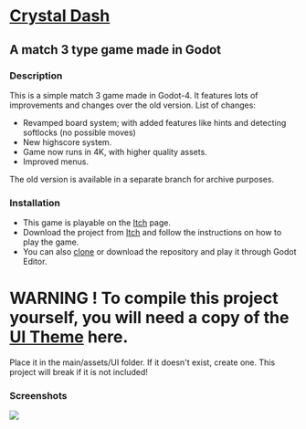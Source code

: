 # [Crystal Dash](https://sparrowworks.itch.io/crystal-dash)

## A match 3 type game made in Godot

### Description
This is a simple match 3 game made in Godot-4. It features lots of improvements and changes over the old version.
List of changes:
- Revamped board system; with added features like hints and detecting softlocks (no possible moves)
- New highscore system.
- Game now runs in 4K, with higher quality assets.
- Improved menus.

The old version is available in a separate branch for archive purposes.

### Installation
- This game is playable on the [Itch](https://sparrowworks.itch.io/crystal-dash) page.
- Download the project from [Itch](https://sparrowworks.itch.io/crystal-dash) and follow the instructions on how to play the game.
- You can also [clone](https://docs.github.com/en/repositories/creating-and-managing-repositories/cloning-a-repository) or download the repository and play it through Godot Editor.
# WARNING ! To compile this project yourself, you will need a copy of the [UI Theme](https://azagaya.itch.io/simplebox-gui/devlog/260537/another-theme-for-godot-games) here. 
Place it in the main/assets/UI folder. If it doesn't exist, create one. This project will break if it is not included!

### Screenshots
<img src="https://img.itch.zone/aW1hZ2UvMTcxMjU2Mi8yMDQ4NjQ2MC5wbmc=/original/hTal08.png">
